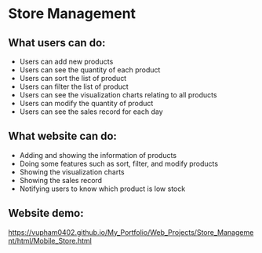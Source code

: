 # Store Management

## What users can do:
  - Users can add new products
  - Users can see the quantity of each product
  - Users can sort the list of product
  - Users can filter the list of product
  - Users can see the visualization charts relating to all products
  - Users can modify the quantity of product
  - Users can see the sales record for each day

## What website can do:
  - Adding and showing the information of products
  - Doing some features such as sort, filter, and modify products
  - Showing the visualization charts
  - Showing the sales record
  - Notifying users to know which product is low stock

## Website demo:
https://vupham0402.github.io/My_Portfolio/Web_Projects/Store_Management/html/Mobile_Store.html
